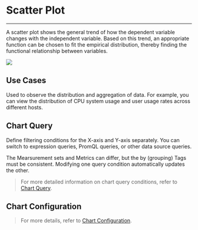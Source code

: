 # Scatter Plot
---

A scatter plot shows the general trend of how the dependent variable changes with the independent variable. Based on this trend, an appropriate function can be chosen to fit the empirical distribution, thereby finding the functional relationship between variables.

![](../img/scatter.png)

## Use Cases

Used to observe the distribution and aggregation of data. For example, you can view the distribution of CPU system usage and user usage rates across different hosts.


## Chart Query

Define filtering conditions for the X-axis and Y-axis separately. You can switch to expression queries, PromQL queries, or other data source queries.

The Mearsurement sets and Metrics can differ, but the by (grouping) Tags must be consistent. Modifying one query condition automatically updates the other.

> For more detailed information on chart query conditions, refer to [Chart Query](chart-query.md).

## Chart Configuration

> For more details, refer to [Chart Configuration](./chart-config.md).


<!--
## Chart Links

Links help you jump from the current chart to a target page; they can include internal platform links and external links. Template variables can modify corresponding variable values in the link to pass data information, achieving data synchronization.

> For more related settings, refer to [Chart Links](chart-link.md).

## Common Configurations

| Option | Description |
| --- | --- |
| Title | Set a title for the chart, which will appear in the top-left corner of the chart. Supports hiding.|
| Description | Add a description to the chart. After setting, an [i] icon appears after the chart title. If not set, it does not display. |
| Unit | **:material-numeric-1-box: Default unit display**:<br /><li>If the queried data is Metrics data and you have set units for the Metrics in [Metrics Management](../../metrics/dictionary.md), the default display follows the configured units.<br /><li>If no units are configured in **Metrics Management**, the data is displayed using thousand separators.<br />**:material-numeric-2-box: After configuring units**:<br />Custom-defined units take priority. For Metrics data, two options are provided for formatting numbers:<br /><br />**Scientific Notation Explanation**<br /><u>Default scaling</u>: Units are in ten thousand, million, etc., such as 10000 displayed as 1 ten thousand, 1000000 as 1 million. Two decimal places are retained.<br /><u>Short scale</u>: Units are K, M, B. That is, thousand, million, billion, trillion, etc., like 1000 as 1k, 10000 as 10k, 1000000 as 1M. Two decimal places are retained.|
| Color | Set the color for chart data, supporting custom preset colors. Input format: aggregate_function(Metric){"label": "label_value"}, e.g., `last(usage_idle){"host": "guance_01"}`. |
| Alias | <li>Supports adding aliases to grouped queries. After adding an alias, the legend name changes accordingly, making it easier to distinguish related Metrics.<br/><li>Supports custom preset aliases, input format: aggregate_function(Metric){"label": "label_value"}, e.g., `last(usage_idle){"host": "guance_01"}`. |
| Data Format | Choose the number of decimal places and whether to use thousand separators.<br /><li>Thousand separators are enabled by default. Disabling them displays the raw value without separators. More details can be found at [Data Thousand Separators](../visual-chart/chart-query.md#thousand). |

## Advanced Configuration

| Option | Description |
| --- | --- |
| Lock Time Range | Fix the time range for querying data in the current chart, independent of the global time widget. After setting, the user-defined time appears in the top-right corner of the chart, such as [xx minutes], [xx hours], [xx days]. For example, if the locked time interval is 30 minutes, the chart will always show data from the last 30 minutes regardless of the selected time range. |
| Field Mapping | This works with object mapping in view variables. By default, it is off. If object mapping is configured in view variables:<br /><li>Enabling field mapping shows the **grouped fields** and corresponding **mapped fields** in the chart; unmapped grouped fields are not shown.<br /><li>Disabling field mapping results in normal chart display without showing mapped fields. |
| Workspace Authorization | Authorized workspace list. Selecting workspaces allows querying and displaying data from those workspaces via the chart. |
| Data Sampling | Only applicable to Doris log data engine workspaces; when enabled, non-Metrics data is sampled, with a dynamic sampling rate based on data volume. |
| Time Offset | Non-time series data has at least a 1-minute delay after being stored. When selecting relative time ranges, recent data might not be collected, leading to missing data.<br />Enabling time offset shifts the actual query time range forward by 1 minute to prevent data loss due to storage delays. For example, at 12:30, querying the last 15 minutes of data would actually query from 12:14 to 12:29.<br />:warning: <br /><li>This setting only applies to relative time ranges. If the query is for an absolute time range, time offset does not apply.<br /><li>For charts with time intervals, such as time series charts, time offset only applies if the interval is <= 1 minute. For charts without time intervals, such as summary or bar charts, time offset remains effective.
-->